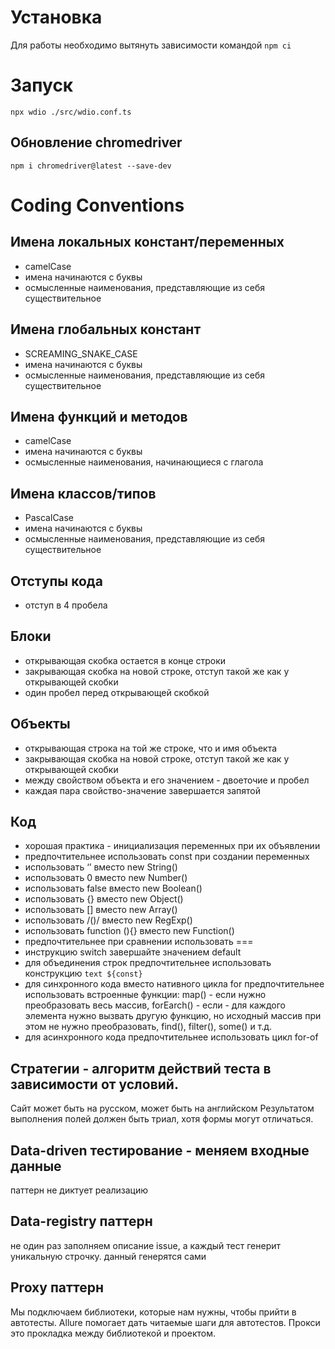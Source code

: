 # Установка
Для работы необходимо вытянуть зависимости командой 
`npm ci`

# Запуск
`npx wdio ./src/wdio.conf.ts`

## Обновление chromedriver
`npm i chromedriver@latest --save-dev`

# Coding Conventions
## Имена локальных констант/переменных
- camelCase
- имена начинаются с буквы
- осмысленные наименования, представляющие из себя существительное

## Имена глобальных констант
- SCREAMING_SNAKE_CASE
- имена начинаются с буквы
- осмысленные наименования, представляющие из себя существительное

## Имена функций и методов
- camelCase
- имена начинаются с буквы
- осмысленные наименования, начинающиеся с глагола

## Имена классов/типов
- PascalCase
- имена начинаются с буквы
- осмысленные наименования, представляющие из себя существительное

## Отступы кода
- отступ в 4 пробела

## Блоки
- открывающая скобка остается в конце строки
- закрывающая скобка на новой строке, отступ такой же как у открывающей скобки
- один пробел перед открывающей скобкой

## Объекты
- открывающая строка на той же строке, что и имя объекта
- закрывающая скобка на новой строке, отступ такой же как у открывающей скобки
- между свойством объекта и его значением - двоеточие и пробел
- каждая пара свойство-значение завершается запятой

## Код
- хорошая практика - инициализация переменных при их объявлении
- предпочтительнее использовать const при создании переменных
- использовать ‘’ вместо new String()
- использовать 0 вместо new Number()
- использовать false вместо new Boolean()
- использовать {} вместо new Object()
- использовать [] вместо new Array()
- использовать /()/ вместо new RegExp()
- использовать function (){} вместо new Function()
- предпочтительнее при сравнении использовать ===
- инструкцию switch завершайте значением default
- для объединения строк предпочтительнее использовать конструкцию `text ${const}`
- для синхронного кода вместо нативного цикла for предпочтительнее использовать встроенные функции: map() - если нужно преобразовать весь массив, forEarch() - если - для каждого элемента нужно вызвать другую функцию, но исходный массив при этом не нужно преобразовать, find(), filter(), some() и т.д.
- для acинхронного кода предпочтительнее использовать цикл for-of


## Стратегии - алгоритм действий теста в зависимости от условий.
Сайт может быть на русском, может быть на английском
Результатом выполнения полей должен быть триал, хотя формы могут отличаться.


## Data-driven тестирование - меняем входные данные 
паттерн не диктует реализацию

## Data-registry паттерн
не один раз заполняем описание issue, а каждый тест генерит уникальную строчку.
данный генерятся сами

## Proxy паттерн
Мы подключаем библиотеки, которые нам нужны, чтобы прийти в автотесты.
Allure помогает дать читаемые шаги для автотестов.
Прокси это прокладка между библиотекой и проектом.





